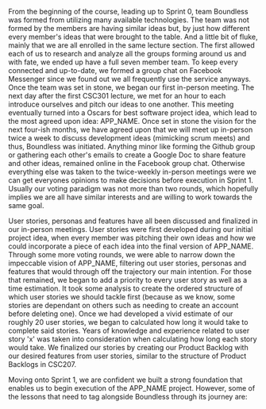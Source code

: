 From the beginning of the course, leading up to Sprint 0, team Boundless was formed from 
utilizing many available technologies. The team was not formed by the members are having 
similar ideas but, by just how different every member's ideas that were brought to the table. 
And a little bit of fluke, mainly that we are all enrolled in the same lecture section. The first 
allowed each of us to research and analyze all the groups forming around us and with fate,
we ended up have a full seven member team. To keep every connected and up-to-date, we
formed a group chat on Facebook Messenger since we found out we all frequently use the 
service anyways. Once the team was set in stone, we began our first in-person meeting. The 
next day after the first CSC301 lecture, we met for an hour to each introduce ourselves and 
pitch our ideas to one another. This meeting eventually turned into a Oscars for best software
project idea, which lead to the most agreed upon idea: APP_NAME. Once set in stone the 
vision for the next four-ish months, we have agreed upon that we will meet up in-person 
twice a week to discuss development ideas (mimicking scrum meets) and thus, Boundless
was initiated. Anything minor like forming the Github group or gathering each other's emails
to create a Google Doc to share feature and other ideas, remained online in the Facebook
group chat. Otherwise everything else was taken to the twice-weekly in-person meetings
were we can get everyones opinions to make decisions before execution in Sprint 1. Usually
our voting paradigm was not more than two rounds, which hopefully implies we are all have
similar interests and are willing to work towards the same goal. 

User stories, personas and features have all been discussed and finalized in our in-person
meetings. User stories were first developed during our initial project idea, when every member
was pitching their own ideas and how we could incorporate a piece of each idea into the final
version of APP_NAME. Through some more voting rounds, we were able to narrow down the
impeccable vision of APP_NAME, filtering out user stories, personas and features that would
through off the trajectory our main intention. For those that remained, we began to add a priority
to every user story as well as a time estimation. It took some analysis to create the ordered 
structure of which user stories we should tackle first (because as we know, some stories are 
dependant on others such as needing to create an account before deleting one). Once we had
developed a vivid estimate of our roughly 20 user stories, we began to calculated how long it
would take to complete said stories. Years of knowledge and experience related to user story
'x' was taken into consideration when calculating how long each story would take. We finalized 
our stories by creating our Product Backlog with our desired features from user stories, similar
 to the structure of Product Backlogs in CSC207.

Moving onto Sprint 1, we are confident we built a strong foundation that enables us to begin
execution of the APP_NAME project. However, some of the lessons that need to tag alongside
Boundless through its journey are: 